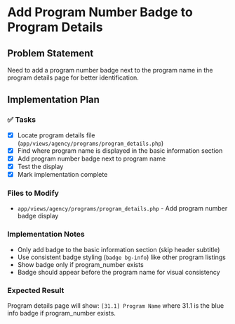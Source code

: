 # Add Program Number Badge to Program Details

## Problem Statement
Need to add a program number badge next to the program name in the program details page for better identification.

## Implementation Plan

### ✅ Tasks
- [x] Locate program details file (`app/views/agency/programs/program_details.php`)
- [x] Find where program name is displayed in the basic information section
- [x] Add program number badge next to program name
- [x] Test the display
- [x] Mark implementation complete

### Files to Modify
- `app/views/agency/programs/program_details.php` - Add program number badge display

### Implementation Notes
- Only add badge to the basic information section (skip header subtitle)
- Use consistent badge styling (`badge bg-info`) like other program listings
- Show badge only if program_number exists
- Badge should appear before the program name for visual consistency

### Expected Result
Program details page will show:
`[31.1] Program Name` where 31.1 is the blue info badge if program_number exists.
